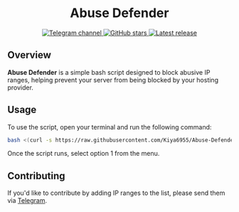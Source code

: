 <h1 align="center">Abuse Defender</h1>

<div align="center">
    <a href="https://t.me/savechannelkiya6955"> 
        <img src="https://img.shields.io/badge/TelegramChannel-%230577B8?logo=telegram" alt="Telegram channel"/> 
    </a>
    <a href="https://github.com/Kiya6955/Abuse-Defender"> 
        <img src="https://img.shields.io/github/stars/Kiya6955/Abuse-Defender?style=flat" alt="GitHub stars"/> 
    </a>
    <a href="https://github.com/Kiya6955/Abuse-Defender/releases/latest"> 
        <img src="https://img.shields.io/github/release/Kiya6955/Abuse-Defender.svg" alt="Latest release"/> 
    </a>
</div>

## Overview

**Abuse Defender** is a simple bash script designed to block abusive IP ranges, helping prevent your server from being blocked by your hosting provider.

## Usage

To use the script, open your terminal and run the following command:

```bash
bash <(curl -s https://raw.githubusercontent.com/Kiya6955/Abuse-Defender/main/abuse-defender.sh)
```
Once the script runs, select option 1 from the menu.

## Contributing
If you'd like to contribute by adding IP ranges to the list, please send them via [Telegram](https://t.me/Kiya6955Contactbot).
